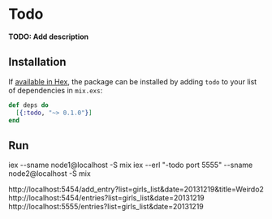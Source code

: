 # Todo

**TODO: Add description**

## Installation

If [available in Hex](https://hex.pm/docs/publish), the package can be installed
by adding `todo` to your list of dependencies in `mix.exs`:

```elixir
def deps do
  [{:todo, "~> 0.1.0"}]
end
```

## Run

iex --sname node1@localhost -S mix
iex --erl "-todo port 5555" --sname node2@localhost -S mix

http://localhost:5454/add_entry?list=girls_list&date=20131219&title=Weirdo2
http://localhost:5454/entries?list=girls_list&date=20131219
http://localhost:5555/entries?list=girls_list&date=20131219
